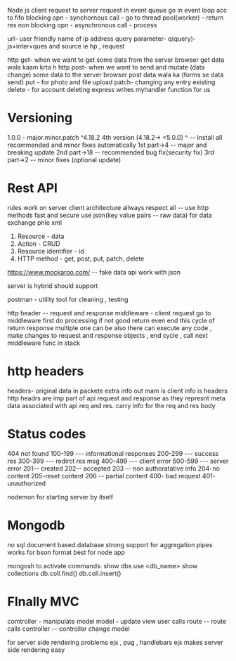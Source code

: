 Node js
 client request to server 
 request in event queue  go in event loop acc to fifo 
 blocking opn - synchornous call - go to thread pool(worker) - return res
 non blocking opn - asynchronous call - process

 url- user friendly name of ip address
 query parameter- q(query)- js+inter+ques and source ie hp , request 

 http get- when we want to get some data from the server  browser get data wala kaam krta h
 http post- when we want to send and mutate (data change) some data to the server  browser post data wala ka (forms se data send)
 put - for photo and file upload
 patch- changing any entry existing
 delete - for account deleting
  express writes myhandler function for us

  # Versioning
  1.0.0 - major.minor.patch
  ^4.18.2 4th version (4.18.2-> <5.0.0)
  ^ -- Install all recommended and minor fixes automatically
   1st part->4 -- major and breaking update
   2nd part->18 -- recommended bug fix(security fix)
   3rd part->2 -- minor fixes (optional update)

   # Rest API
   rules
   work on server client architecture
    allways respect all -- use http methods
   fast and secure
   use json(key value pairs -- raw data) for data exchange phle xml
   1. Resource - data
   2. Action - CRUD
   3. Resource identifier - id
   4. HTTP method - get, post, put, patch, delete

   https://www.mockaroo.com/  -- fake data api
   work with json

   server is hybrid should support

   postman - utility tool for cleaning , testing

http header --  request and response
middleware - client request go to middleware first do processing if not good return even end this cycle of return response 
multiple one can be also there 
can execute any code , make changes to request and response objects , end cycle , call next middleware func in stack

# http headers
headers- original data in packete extra info out mam is client info is headers
http headrs are imp part of api request and response as they represnt meta data associated with api req and res.
carry info for the req and res body

# Status codes
 404 not found
100-199 --- informational responses
200-299 --- success res
300-399 --- redirct res msg
400-499 --- client error
500-599 --- server error
 201-- created
 202-- accepted
 203 -- non authoratative info
 204-no content
 205-reset content
 206 -- partial content
 400- bad request
 401- unauthorized

 nodemon for starting server by itself

 # Mongodb
 no sql document based database
 strong support for aggregation pipes
 works for bson format
 best for node app

 mongosh to activate
 commands: 
 show dbs
 use <db_name>
 show collections
 db.coll.find()
 db.coll.insert()

 # FInally MVC
 comtroller - manipulate model
 model - update view
 user calls route -- route calls controller -- controller change model

 for server side rendering problems
 ejs ,  pug , handlebars
ejs makes server side rendering easy

